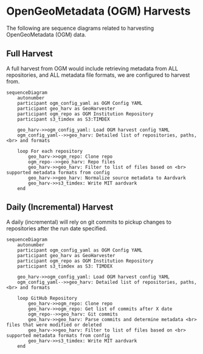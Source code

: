 # OpenGeoMetadata (OGM) Harvests

The following are sequence diagrams related to harvesting OpenGeoMetadata (OGM) data.

## Full Harvest

A full harvest from OGM would include retrieving metadata from ALL repositories, and ALL metadata file formats, we are configured to harvest from.

```mermaid
sequenceDiagram
    autonumber
    participant ogm_config_yaml as OGM Config YAML
    participant geo_harv as GeoHarvester
    participant ogm_repo as OGM Institution Repository
    participant s3_timdex as S3:TIMDEX
    
    geo_harv->>ogm_config_yaml: Load OGM harvest config YAML
    ogm_config_yaml-->>geo_harv: Detailed list of repositories, paths, <br> and formats
    
    loop For each repository
        geo_harv->>ogm_repo: Clone repo
        ogm_repo-->>geo_harv: Repo files
        geo_harv->>geo_harv: Filter to list of files based on <br> supported metadata formats from config
        geo_harv->>geo_harv: Normalize source metadata to Aardvark        
        geo_harv->>s3_timdex: Write MIT aardvark
    end
```

## Daily (Incremental) Harvest

A daily (incremental) will rely on git commits to pickup changes to repositories after the run date specified.

```mermaid
sequenceDiagram
    autonumber
    participant ogm_config_yaml as OGM Config YAML
    participant geo_harv as GeoHarvester
    participant ogm_repo as OGM Institution Repository
    participant s3_timdex as S3: TIMDEX
    
    geo_harv->>ogm_config_yaml: Load OGM harvest config YAML
    ogm_config_yaml-->>geo_harv: Detailed list of repositories, paths, <br> and formats
    
    loop GitHub Repository
        geo_harv->>ogm_repo: Clone repo
        geo_harv->>ogm_repo: Get list of commits after X date
        ogm_repo-->>geo_harv: Git commits
        geo_harv->>geo_harv: Parse commits and determine metadata <br> files that were modified or deleted
        geo_harv->>geo_harv: Filter to list of files based on <br> supported metadata formats from config
        geo_harv->>s3_timdex: Write MIT aardvark
    end
```